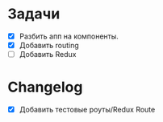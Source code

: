 # Задачи

* [X] Разбить апп на компоненты.
* [X] Добавить routing
* [ ] Добавить Redux
  
# Changelog
* [X] Добавить тестовые роуты/Redux Route